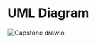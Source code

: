 # UML Diagram

![Capstone drawio](https://github.com/Tshego-Molefe/capstonegroup7/assets/101814558/4b9e4713-6f6a-4bbf-b6e7-2cddc28de4d5)
